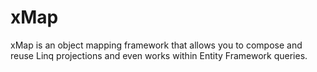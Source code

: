 xMap
====

xMap is an object mapping framework that allows you to compose and reuse Linq projections and even works within Entity Framework queries.